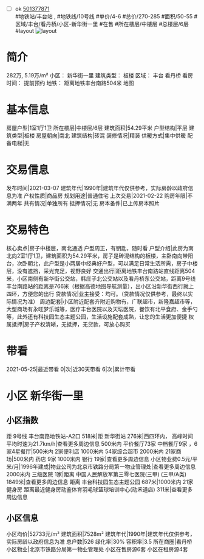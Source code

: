 - [ ] ok [501377871](https://bj.5i5j.com/ershoufang/501377871.html)  
 #地铁站/丰台站 ,  #地铁线/10号线
#单价/4-6 #总价/270-285 #面积/50-55   #区域/丰台/看丹桥/小区-新华街一里 #在售 #所在楼层/中楼层 #总楼层/6层 #layout 
![layout](http://image2a.5i5j.com/bdir/layout/204714.jpg_P5.jpg) 
# 简介 
 282万,  5.19万/m² 
小区： 新华街一里
建筑类型： 板楼
区域： 丰台 看丹桥
看房时间： 提前预约
地铁： 距离地铁丰台南路504米 地图
# 基本信息 
 房屋户型|1室1厅1卫
所在楼层|中楼层/6层
建筑面积|54.29平米
户型结构|平层
建筑类型|板楼
房屋朝向|南北
建筑结构|砖混
装修情况|精装
供暖方式|集中供暖
配备电梯|无
# 交易信息 
 发布时间|2021-03-07
建筑年代|1990年|建筑年代仅供参考，实际房龄以政府信息为准
产权性质|商品房
规划用途|普通住宅
上次交易|2021-02-22
购房年限|不满两年
共有情况|单独所有
抵押情况|无
房本备件|已上传房本照片
# 交易特色 
 核心卖点|房子中楼层，南北通透 户型周正，有钥匙，随时看
户型介绍|此房为南北向2室1厅1卫，建筑面积为54.29平米，房子是砖混结构的板楼，主卧南向带阳台，次卧朝北，此户型是小两居中经典好户型，可以满足日常生活所需，房子中楼层，没有遮挡，采光充足，视野良好
交通出行|距离地铁丰台南路站直线距离504米，小区南侧有新华街公交站，韩庄子北公交站以及看丹桥东公交站，距离9号线丰台南路站的距离是766米（根据高德地图导航测量），出小区沿新华街西行就上四环，方便您的出行
贷款情况|业主接受：均可。（贷款情况仅供参考，最终以实际情况为准）
周边配套|小区附近配套齐附近购物有，广联超市，新隆嘉超市等，大型商场有永旺梦乐城等，医疗丰台医院以及天坛医院，餐饮有北平食府、金手勺等，此外还有科技园生态主题公园，生活设施配套成熟，让您的生活更加便捷
权属抵押|房子产权清晰，无抵押，无贷款，可放心购买
# 带看 
 2021-05-25|最近带看	 0|次|近30天带看	 6|次|累计带看
# 小区 新华街一里
## 小区指数 
 距 9号线 丰台南路地铁站-A2口 518米|距 新华街站 276米|西四环内， 高峰时间平均时速为21.7km/h|查看更多周边信息
500米内 平价餐厅73家
中档餐厅9家 ，6家4星餐厅|500米内 2家便利店
1000米内 54家综合超市
2000米内 21家商场|500米内 药店 9家
1000米内 银行 19家|查看更多周边信息
小区物业费0.5元/平米/月|1996年建成|物业公司为北京市铁路分局第一物业管理处|查看更多周边信息
2000米内 三级医院 1家|距离 中国人民解放军第三零七医院(三甲) (三甲/A类) 1849米|查看更多周边信息
距离 丰台科技园生态主题公园 687米|1000米内 21家 健身房
距离最近健身房动鉴体育羽毛球篮球培训中心(动禾道店) 311米|查看更多周边信息
## 小区信息 
 小区均价|52733元/m²
建筑面积|7528m²
建筑年代|1990年|建筑年代仅供参考，实际房龄以政府信息为准
总户数|526
绿化率|30%
容积率|3.5
所在商圈|看丹桥
小区物业|北京市铁路分局第一物业管理处
小区在售房源6套
小区在租房源4套
